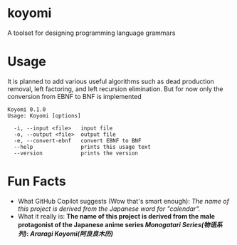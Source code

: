 # koyomi
A toolset for designing programming language grammars

# Usage
It is planned to add various useful algorithms such as dead production removal, left factoring, and left recursion elimination. But for now only the conversion from EBNF to BNF is implemented

```shell
Koyomi 0.1.0
Usage: Koyomi [options]

  -i, --input <file>   input file
  -o, --output <file>  output file
  -e, --convert-ebnf   convert EBNF to BNF
  --help               prints this usage text
  --version            prints the version
```

# Fun Facts
* What GitHub Copilot suggests (Wow that's smart enough): *The name of this project is derived from the Japanese word for "calendar".*
* What it really is: **The name of this project is derived from the male protagonist of the Japanese anime series *Monogatari Series(物语系列)*: *Araragi Koyomi(阿良良木历)***